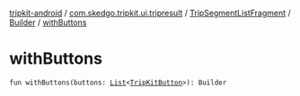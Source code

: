 [tripkit-android](../../../index.md) / [com.skedgo.tripkit.ui.tripresult](../../index.md) / [TripSegmentListFragment](../index.md) / [Builder](index.md) / [withButtons](./with-buttons.md)

# withButtons

`fun withButtons(buttons: `[`List`](https://kotlinlang.org/api/latest/jvm/stdlib/kotlin.collections/-list/index.html)`<`[`TripKitButton`](../../../com.skedgo.tripkit.ui.model/-trip-kit-button/index.md)`>): Builder`